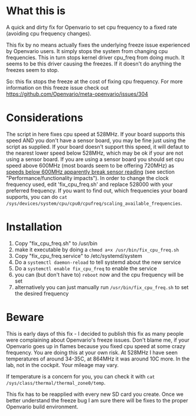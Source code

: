 # What this is
A quick and dirty fix for Openvario to set cpu frequency to a fixed rate (avoiding cpu frequency changes).

This fix by no means actually fixes the underlying freeze issue experienced by Openvario users. It simply stops the system from changing cpu frequencies. 
This in turn stops kernel driver cpu_freq from doing much. It seems to be this driver causing the freezes. If it doesn't do anything the freezes seem
to stop. 

So: this fix stops the freeze at the cost of fixing cpu frequency. For more information on this freeze issue check out https://github.com/Openvario/meta-openvario/issues/304

# Considerations
The script in here fixes cpu speed at 528MHz. If your board supports this speed AND you don't have a sensor board, you may be fine just using the
script as supplied. If your board doesn't support this speed, it will defaut to the nearest lower speed below 528MHz, which may be ok if your are not using
a sensor board. 
If you are using a sensor board you should set cpu speed above 600MHz (most boards seem to be offering 720MHz) as [speeds below 600MHz apparently break
sensor reading](https://linux-sunxi.org/Cpufreq) (see section "Performance/functionality impacts").
In order to change the clock frequency used, edit 'fix_cpu_freq.sh' and replace 528000 with your preferred frequency. If you want to find out, which
frequencies your board supports, you can do `cat /sys/devices/system/cpu/cpu0/cpufreq/scaling_available_frequencies`.

# Installation
1. Copy "fix_cpu_freq.sh" to /usr/bin
2. make it executable by doing a `chmod a+x /usr/bin/fix_cpu_freq.sh`
3. Copy "fix_cpu_freq.service" to /etc/systemd/system
4. Do a `systemctl daemon-reload` to tell systemd about the new service
5. Do a `systemctl enable fix_cpu_freq` to enable the service
6. you can (but don't have to) `reboot` now and the cpu frequency will be set
7. alternatively you can just manually run `/usr/bin/fix_cpu_freq.sh` to set the desired frequency

# Beware
This is early days of this fix - I decided to publish this fix as many people were complaining about Openvario's freeze issues.
Don't blame me, if your Openvario goes up in flames because you fixed cpu speed at some crazy frequency. You are doing this at your own risk.
At 528MHz I have seen temperatures of around 34-35C, at 864MHz it was around 10C more. In the lab, not in the cockpit. Your mileage may vary.

If temperature is a concern for you, you can check it with `cat /sys/class/thermal/thermal_zone0/temp`.

This fix has to be reapplied with every new SD card you create. Once we better understand the freeze bug I am sure there will be fixes to 
the proper Openvario build environment.
